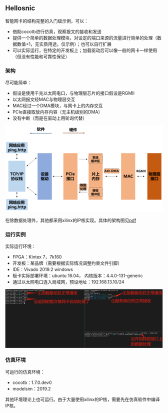 ## Hellosnic
智能网卡的结构完整的入门级示例，可以：

* 借助cocotb进行仿真，观察报文的接收和发送
* 提供一个简单的数据处理模块，对设定的端口来源的流量进行简单的处理（数据数值+1，无实质用途，仅示例）；也可以自行扩展
* 可以实际运行，在特定的开发板上；加载驱动后可以像一般的网卡一样使用（但没有性能和可靠性保证）

### 架构

尽可能简单：

* 假设是使用千兆以太网电口，与物理层芯片的接口假设是RGMII
* 以太网报文经MAC与物理层交互
* MAC经过一个DMA模块，与网卡上的内存交互
* PCIe直接取放内存内容（无主机级别的DMA）
* 没有中断（而是在驱动上用轮询代替）

![image-20230525010243177](./arch/overview.png)

在除数据处理外，其他都采用xilinx的IP核实现。具体的架构图见[pdf](arch/system.pdf)

### 运行实例

实际运行环境：

* FPGA：Kintex 7，7k160
* 开发板：某品牌（需要根据实际情况调整约束文件引脚）
* IDE：Vivado 2019.2 windows
* 板卡实际部署环境：ubuntu 16.04， 内核版本：4.4.0-131-generic
* 通过以太网电口连入局域网，预设地址：192.168.13.10/24 

![](img/exp.png)

### 仿真环境

可运行的仿真环境：

* cocotb：1.7.0.dev0
* modelsim：2019.2

其他环境理论上也可运行。由于大量使用xilinx的IP核，需要先在仿真软件中编译IP核。

